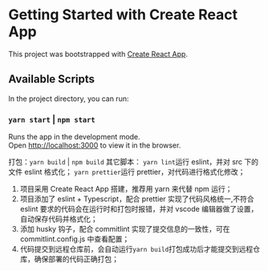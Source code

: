 # Getting Started with Create React App

This project was bootstrapped with [Create React App](https://github.com/facebook/create-react-app).

## Available Scripts

In the project directory, you can run:

### `yarn start` | `npm start`

Runs the app in the development mode.\
Open [http://localhost:3000](http://localhost:3000) to view it in the browser.

打包：`yarn build` | `npm build`
其它脚本：
`yarn lint`运行 eslint，并对 src 下的文件 eslint 格式化；
`yarn prettier`运行 prettier，对代码进行格式化修改；

1. 项目采用 Create React App 搭建，推荐用 yarn 来代替 npm 运行；
2. 项目添加了 eslint + Typescript，配合 prettier 实现了代码风格统一,不符合 eslint 要求的代码会在运行时和打包时报错，并对 vscode 编辑器做了设置，自动保存代码并格式化；
3. 添加 husky 钩子，配合 commitlint 实现了提交信息的一致性，可在 commitlint.config.js 中查看配置；
4. 代码提交到远程仓库前，会自动运行`yarn build`打包成功后才能提交到远程仓库，确保部署的代码正确打包；
